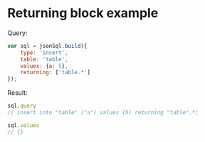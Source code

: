 # Returning block example

Query:

``` js
var sql = jsonSql.build({
    type: 'insert',
    table: 'table',
    values: {a: 5},
    returning: ['table.*']
});
```

Result:

``` js
sql.query
// insert into "table" ("a") values (5) returning "table".*;

sql.values
// {}
```
